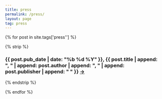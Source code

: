 ```yaml
---
title: press
permalink: /press/
layout: page
tag: press
---
```



{% for post in site.tags['press''] %}

{% strip %}<h3>{{ post.pub_date | date: "%b %d %Y" }}, {{ post.title | append: ", " | append: post.author | append: ", " | append: post.publisher | append: " " }} <a href= "{{post.pub_url}}">→</a></h3>{% endstrip %}

{% endfor %}
